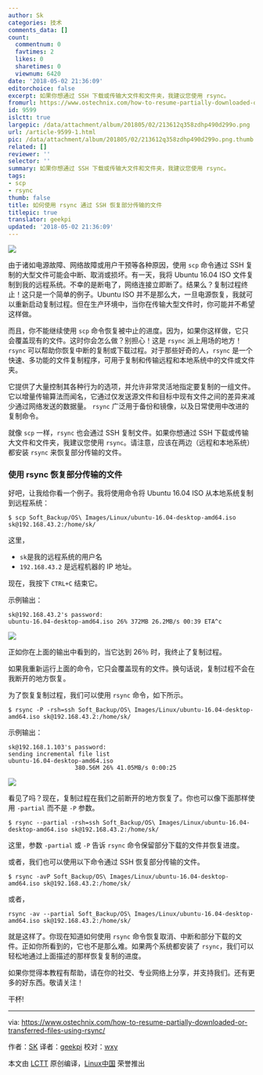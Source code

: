 ```yaml
---
author: Sk
categories: 技术
comments_data: []
count:
  commentnum: 0
  favtimes: 2
  likes: 0
  sharetimes: 0
  viewnum: 6420
date: '2018-05-02 21:36:09'
editorchoice: false
excerpt: 如果你想通过 SSH 下载或传输大文件和文件夹，我建议您使用 rsync。
fromurl: https://www.ostechnix.com/how-to-resume-partially-downloaded-or-transferred-files-using-rsync/
id: 9599
islctt: true
largepic: /data/attachment/album/201805/02/213612q358zdhp490d299o.png
url: /article-9599-1.html
pic: /data/attachment/album/201805/02/213612q358zdhp490d299o.png.thumb.jpg
related: []
reviewer: ''
selector: ''
summary: 如果你想通过 SSH 下载或传输大文件和文件夹，我建议您使用 rsync。
tags:
- scp
- rsync
thumb: false
title: 如何使用 rsync 通过 SSH 恢复部分传输的文件
titlepic: true
translator: geekpi
updated: '2018-05-02 21:36:09'
---
```


![](/data/attachment/album/201805/02/213612q358zdhp490d299o.png)


由于诸如电源故障、网络故障或用户干预等各种原因，使用 `scp` 命令通过 SSH 复制的大型文件可能会中断、取消或损坏。有一天，我将 Ubuntu 16.04 ISO 文件复制到我的远程系统。不幸的是断电了，网络连接立即断了。结果么？复制过程终止！这只是一个简单的例子。Ubuntu ISO 并不是那么大，一旦电源恢复，我就可以重新启动复制过程。但在生产环境中，当你在传输大型文件时，你可能并不希望这样做。


而且，你不能继续使用 `scp` 命令恢复被中止的进度。因为，如果你这样做，它只会覆盖现有的文件。这时你会怎么做？别担心！这是 `rsync` 派上用场的地方！`rsync` 可以帮助你恢复中断的复制或下载过程。对于那些好奇的人，`rsync` 是一个快速、多功能的文件复制程序，可用于复制和传输远程和本地系统中的文件或文件夹。


它提供了大量控制其各种行为的选项，并允许非常灵活地指定要复制的一组文件。它以增量传输算法而闻名，它通过仅发送源文件和目标中现有文件之间的差异来减少通过网络发送的数据量。 `rsync` 广泛用于备份和镜像，以及日常使用中改进的复制命令。


就像 `scp` 一样，`rsync` 也会通过 SSH 复制文件。如果你想通过 SSH 下载或传输大文件和文件夹，我建议您使用 `rsync`。请注意，应该在两边（远程和本地系统）都安装 `rsync` 来恢复部分传输的文件。


### 使用 rsync 恢复部分传输的文件


好吧，让我给你看一个例子。我将使用命令将 Ubuntu 16.04 ISO 从本地系统复制到远程系统：



```
$ scp Soft_Backup/OS\ Images/Linux/ubuntu-16.04-desktop-amd64.iso sk@192.168.43.2:/home/sk/

```

这里，


* `sk`是我的远程系统的用户名
* `192.168.43.2` 是远程机器的 IP 地址。


现在，我按下 `CTRL+C` 结束它。


示例输出：



```
sk@192.168.43.2's password: 
ubuntu-16.04-desktop-amd64.iso 26% 372MB 26.2MB/s 00:39 ETA^c

```

![](/data/attachment/album/201805/02/213614i0dswohruxoiawhk.png)


正如你在上面的输出中看到的，当它达到 26％ 时，我终止了复制过程。


如果我重新运行上面的命令，它只会覆盖现有的文件。换句话说，复制过程不会在我断开的地方恢复。


为了恢复复制过程，我们可以使用 `rsync` 命令，如下所示。



```
$ rsync -P -rsh=ssh Soft_Backup/OS\ Images/Linux/ubuntu-16.04-desktop-amd64.iso sk@192.168.43.2:/home/sk/

```

示例输出：



```
sk@192.168.1.103's password:
sending incremental file list
ubuntu-16.04-desktop-amd64.iso
                   380.56M 26% 41.05MB/s 0:00:25

```

![](/data/attachment/album/201805/02/213615k7apaepa00xazmdw.png)


看见了吗？现在，复制过程在我们之前断开的地方恢复了。你也可以像下面那样使用 `-partial` 而不是 `-P` 参数。



```
$ rsync --partial -rsh=ssh Soft_Backup/OS\ Images/Linux/ubuntu-16.04-desktop-amd64.iso sk@192.168.43.2:/home/sk/

```

这里，参数 `-partial` 或 `-P` 告诉 `rsync` 命令保留部分下载的文件并恢复进度。


或者，我们也可以使用以下命令通过 SSH 恢复部分传输的文件。



```
$ rsync -avP Soft_Backup/OS\ Images/Linux/ubuntu-16.04-desktop-amd64.iso sk@192.168.43.2:/home/sk/

```

或者，



```
rsync -av --partial Soft_Backup/OS\ Images/Linux/ubuntu-16.04-desktop-amd64.iso sk@192.168.43.2:/home/sk/

```

就是这样了。你现在知道如何使用 `rsync` 命令恢复取消、中断和部分下载的文件。正如你所看到的，它也不是那么难。如果两个系统都安装了 `rsync`，我们可以轻松地通过上面描述的那样恢复复制的进度。


如果你觉得本教程有帮助，请在你的社交、专业网络上分享，并支持我们。还有更多的好东西。敬请关注！


干杯!




---


via: <https://www.ostechnix.com/how-to-resume-partially-downloaded-or-transferred-files-using-rsync/>


作者：[SK](https://www.ostechnix.com/author/sk/) 译者：[geekpi](https://github.com/geekpi) 校对：[wxy](https://github.com/wxy)


本文由 [LCTT](https://github.com/LCTT/TranslateProject) 原创编译，[Linux中国](https://linux.cn/) 荣誉推出